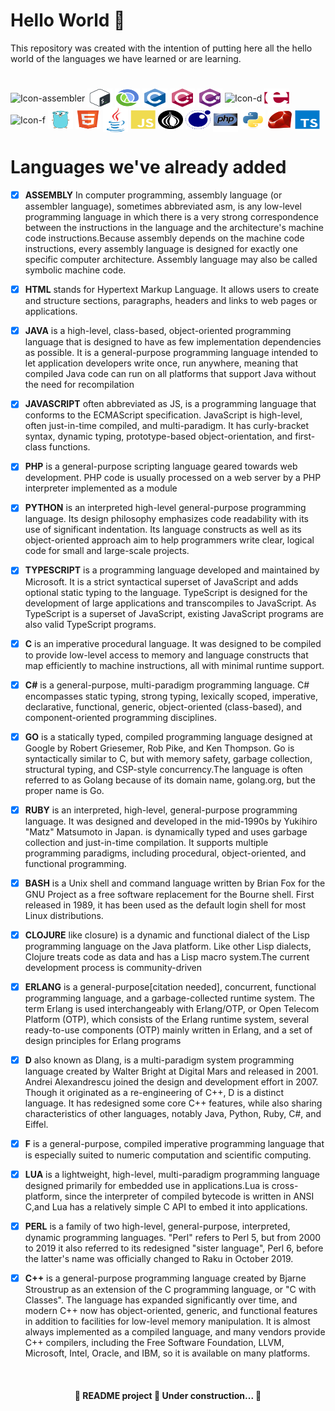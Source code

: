 # **Hello World 👋** #
This repository was created with the intention of putting here all the hello world of the languages we have learned or are learning.

#
<div style="display: inline_block">
<img align="center" alt="Icon-assembler" height="30" width="45" src="https://i.ibb.co/1q9tzCt/378px-Netwide-Assembler-svg.png">

<img align="center" alt="Icon-bash" height="30" width="40" src="https://raw.githubusercontent.com/devicons/devicon/master/icons/bash/bash-original.svg">

<img align="center" alt="Icon-clojure" height="30" width="40" src="https://raw.githubusercontent.com/devicons/devicon/master/icons/clojure/clojure-original.svg">

<img align="center" alt="Icon-c" height="30" width="40" src="https://raw.githubusercontent.com/devicons/devicon/master/icons/c/c-original.svg">

<img align="center" alt="Icon-c++" height="30" width="40" src="https://raw.githubusercontent.com/devicons/devicon/master/icons/cplusplus/cplusplus-original.svg">

<img align="center" alt="Icon-csharp" height="30" width="40" src="https://raw.githubusercontent.com/devicons/devicon/master/icons/csharp/csharp-original.svg">

<img align="center" alt="Icon-d" height="30" width="40" src="https://upload.wikimedia.org/wikipedia/commons/thumb/2/24/D_Programming_Language_logo.svg/1013px-D_Programming_Language_logo.svg.png">

<img align="center" alt="Icon-erlang" height="30" width="40" src="https://raw.githubusercontent.com/devicons/devicon/master/icons/erlang/erlang-original.svg">

<img align="center" alt="Icon-f" height="30" width="40" src="https://upload.wikimedia.org/wikipedia/commons/thumb/b/b8/Fortran_logo.svg/180px-Fortran_logo.svg.png">

<img align="center" alt="Icon-go" height="30" width="40" src="https://raw.githubusercontent.com/devicons/devicon/master/icons/go/go-original.svg">

<img align="center" alt="Icon-HTML" height="30" width="40" src="https://raw.githubusercontent.com/devicons/devicon/master/icons/html5/html5-original.svg">

<img align="center" alt="Icon-Java" height="40" width="40" src="https://raw.githubusercontent.com/devicons/devicon/master/icons/java/java-original.svg">

<img align="center" alt="Icon-JS" height="30" width="40" src="https://raw.githubusercontent.com/devicons/devicon/master/icons/javascript/javascript-plain.svg">

<img align="center" alt="Icon-perl" height="30" width="40" src="https://raw.githubusercontent.com/devicons/devicon/master/icons/perl/perl-plain.svg">

<img align="center" alt="Icon-lua" height="30" width="40" src="https://raw.githubusercontent.com/devicons/devicon/master/icons/lua/lua-plain.svg">

<img align="center" alt="Icon-PHP" height="40" width="40" src="https://raw.githubusercontent.com/devicons/devicon/master/icons/php/php-original.svg">

<img align="center" alt="Icon-PYTHON" height="30" width="40" src="https://raw.githubusercontent.com/devicons/devicon/master/icons/python/python-original.svg">

<img align="center" alt="Icon-Ruby" height="30" width="40" src="https://raw.githubusercontent.com/devicons/devicon/master/icons/ruby/ruby-original.svg">

<img align="center" alt="Icon-Typescript" height="30" width="40" src="https://raw.githubusercontent.com/devicons/devicon/master/icons/typescript/typescript-original.svg">

</div>

# 


# Languages we've already added #

- [x] **ASSEMBLY**
In computer programming, assembly language (or assembler language), sometimes abbreviated asm, is any low-level programming language in which there is a very strong correspondence between the instructions in the language and the architecture's machine code instructions.Because assembly depends on the machine code instructions, every assembly language is designed for exactly one specific computer architecture. Assembly language may also be called symbolic machine code.


- [x] **HTML**
stands for Hypertext Markup Language. It allows users to create and structure sections, paragraphs, headers and links to web pages or applications. 

- [x] **JAVA**
is a high-level, class-based, object-oriented programming language that is designed to have as few implementation dependencies as possible. It is a general-purpose programming language intended to let application developers write once, run anywhere, meaning that compiled Java code can run on all platforms that support Java without the need for recompilation

- [x] **JAVASCRIPT**
often abbreviated as JS, is a programming language that conforms to the ECMAScript specification. JavaScript is high-level, often just-in-time compiled, and multi-paradigm. It has curly-bracket syntax, dynamic typing, prototype-based object-orientation, and first-class functions.

- [x] **PHP**
 is a general-purpose scripting language geared towards web development.
 PHP code is usually processed on a web server by a PHP interpreter implemented as a module

- [x] **PYTHON**
is an interpreted high-level general-purpose programming language. Its design philosophy emphasizes code readability with its use of significant indentation. Its language constructs as well as its object-oriented approach aim to help programmers write clear, logical code for small and large-scale projects.

- [x] **TYPESCRIPT**
is a programming language developed and maintained by Microsoft. It is a strict syntactical superset of JavaScript and adds optional static typing to the language. TypeScript is designed for the development of large applications and transcompiles to JavaScript. As TypeScript is a superset of JavaScript, existing JavaScript programs are also valid TypeScript programs.


- [x] **C** 
is an imperative procedural language. It was designed to be compiled to provide low-level access to memory and language constructs that map efficiently to machine instructions, all with minimal runtime support.

- [x] **C#**
is a general-purpose, multi-paradigm programming language. C# encompasses static typing, strong typing, lexically scoped, imperative, declarative, functional, generic, object-oriented (class-based), and component-oriented programming disciplines.

- [x] **GO**
is a statically typed, compiled programming language designed at Google by Robert Griesemer, Rob Pike, and Ken Thompson. Go is syntactically similar to C, but with memory safety, garbage collection, structural typing, and CSP-style concurrency.The language is often referred to as Golang because of its domain name, golang.org, but the proper name is Go.

- [x] **RUBY**
is an interpreted, high-level, general-purpose programming language. It was designed and developed in the mid-1990s by Yukihiro "Matz" Matsumoto in Japan.
is dynamically typed and uses garbage collection and just-in-time compilation. It supports multiple programming paradigms, including procedural, object-oriented, and functional programming.


- [x] **BASH**
is a Unix shell and command language written by Brian Fox for the GNU Project as a free software replacement for the Bourne shell. First released in 1989, it has been used as the default login shell for most Linux distributions.

- [x] **CLOJURE**
like closure) is a dynamic and functional dialect of the Lisp programming language on the Java platform. Like other Lisp dialects, Clojure treats code as data and has a Lisp macro system.The current development process is community-driven

- [x] **ERLANG**
is a general-purpose[citation needed], concurrent, functional programming language, and a garbage-collected runtime system. The term Erlang is used interchangeably with Erlang/OTP, or Open Telecom Platform (OTP), which consists of the Erlang runtime system, several ready-to-use components (OTP) mainly written in Erlang, and a set of design principles for Erlang programs

- [x] **D**
also known as Dlang, is a multi-paradigm system programming language created by Walter Bright at Digital Mars and released in 2001. Andrei Alexandrescu joined the design and development effort in 2007. Though it originated as a re-engineering of C++, D is a distinct language. It has redesigned some core C++ features, while also sharing characteristics of other languages, notably Java, Python, Ruby, C#, and Eiffel.

- [x] **F**
is a general-purpose, compiled imperative programming language that is especially suited to numeric computation and scientific computing.

- [x] **LUA**
is a lightweight, high-level, multi-paradigm programming language designed primarily for embedded use in applications.Lua is cross-platform, since the interpreter of compiled bytecode is written in ANSI C,and Lua has a relatively simple C API to embed it into applications.

- [x] **PERL**
is a family of two high-level, general-purpose, interpreted, dynamic programming languages. "Perl" refers to Perl 5, but from 2000 to 2019 it also referred to its redesigned "sister language", Perl 6, before the latter's name was officially changed to Raku in October 2019.

- [x] **C++**
is a general-purpose programming language created by Bjarne Stroustrup as an extension of the C programming language, or "C with Classes". The language has expanded significantly over time, and modern C++ now has object-oriented, generic, and functional features in addition to facilities for low-level memory manipulation. It is almost always implemented as a compiled language, and many vendors provide C++ compilers, including the Free Software Foundation, LLVM, Microsoft, Intel, Oracle, and IBM, so it is available on many platforms.

<br>



<h4 align="center"> 🚧 README project 🚀 Under construction... 🚧</h4>
